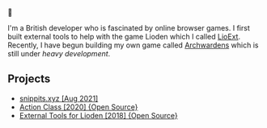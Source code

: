 👋

I'm a British developer who is fascinated by online browser games. I first built external tools to help with the game Lioden which I called [LioExt](https://lioext.paigejones.me/). Recently, I have begun building my own game called [Archwardens](https://archwardens.com/) which is still under *heavy development*.

## Projects
* [snippits.xyz [Aug 2021]](https://snippits.xyz/)
* [Action Class [2020] {Open Source}](https://github.com/lumite-studios/action)
* [External Tools for Lioden [2018] {Open Source}](https://github.com/crotanite/lioext)
